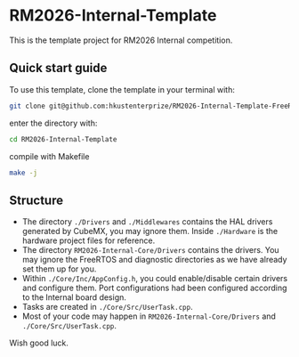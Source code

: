 # RM2026-Internal-Template
This is the template project for RM2026 Internal competition.

## Quick start guide

To use this template, clone the template in your terminal with:

``` bash
git clone git@github.com:hkustenterprize/RM2026-Internal-Template-FreeRTOS.git
```

enter the directory with:

``` bash
cd RM2026-Internal-Template
```

compile with Makefile

``` bash
make -j
```

## Structure
- The directory `./Drivers` and `./Middlewares` contains the HAL drivers generated by CubeMX, you may ignore them. Inside `./Hardware` is the hardware project files for reference.
- The directory `RM2026-Internal-Core/Drivers` contains the drivers. You may ignore the FreeRTOS and diagnostic directories as we have already set them up for you.
- Within `./Core/Inc/AppConfig.h`, you could enable/disable certain drivers and configure them. Port configurations had been configured according to the Internal board design.
- Tasks are created in `./Core/Src/UserTask.cpp`.
- Most of your code may happen in `RM2026-Internal-Core/Drivers` and `./Core/Src/UserTask.cpp`.

Wish good luck.
